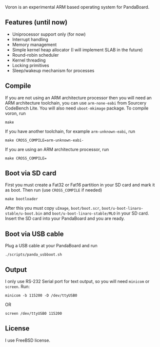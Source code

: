 Voron is an experimental ARM based operating system for PandaBoard.


## Features (until now)

* Uniprocessor support only (for now)
* Interrupt handling
* Memory management
* Simple kernel heap allocator (I will implement SLAB in the future)
* Round-robin scheduler
* Kernel threading
* Locking primitives
* Sleep/wakeup mechanism for processes


## Compile

If you are not using an ARM architecture processor then you will need
an ARM architecture toolchain, you can use `arm-none-eabi` from
Sourcery CodeBench Lite. You will also need `uboot-mkimage`
package. To compile voron, run

    make

If you have another toolchain, for example `arm-unknown-eabi`, run

    make CROSS_COMPILE=arm-unknown-eabi-

If you are using an ARM architecture processor, run

    make CROSS_COMPILE=


## Boot via SD card

First you must create a Fat32 or Fat16 partition in your SD card and
mark it as boot. Then run (use `CROSS_COMPILE` if needed)

    make bootloader

After this you must copy `uImage`, `boot/boot.scr`,
`boot/u-boot-linaro-stable/u-boot.bin` and `boot/u-boot-linaro-stable/MLO`
in your SD card. Insert the SD card into your PandaBoard and you are ready.


## Boot via USB cable

Plug a USB cable at your PandaBoard and run

    ./scripts/panda_usbboot.sh


## Output

I only use RS-232 Serial port for text output, so you will need `minicom`
or `screen`. Run:

    minicom -b 115200 -D /dev/ttyUSB0

OR

    screen /dev/ttyUSB0 115200


## License

I use FreeBSD license.
